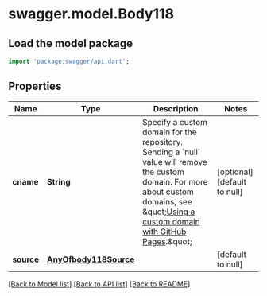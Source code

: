 # swagger.model.Body118

## Load the model package
```dart
import 'package:swagger/api.dart';
```

## Properties
Name | Type | Description | Notes
------------ | ------------- | ------------- | -------------
**cname** | **String** | Specify a custom domain for the repository. Sending a &#x60;null&#x60; value will remove the custom domain. For more about custom domains, see \&quot;[Using a custom domain with GitHub Pages](https://help.github.com/articles/using-a-custom-domain-with-github-pages/).\&quot; | [optional] [default to null]
**source** | [**AnyOfbody118Source**](AnyOfbody118Source.md) |  | [default to null]

[[Back to Model list]](../README.md#documentation-for-models) [[Back to API list]](../README.md#documentation-for-api-endpoints) [[Back to README]](../README.md)

